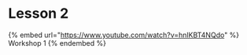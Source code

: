 # Lesson 2

{% embed url="https://www.youtube.com/watch?v=hnlKBT4NQdo" %}
Workshop 1
{% endembed %}

